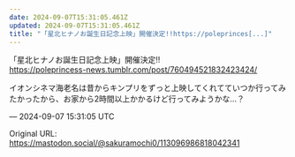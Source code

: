 ```yaml
---
date: 2024-09-07T15:31:05.461Z
updated: 2024-09-07T15:31:05.461Z
title: "「星北ヒナノお誕生日記念上映」開催決定!!https://poleprinces[...]"
---
```


<p>「星北ヒナノお誕生日記念上映」開催決定!!<br /><a href="https://poleprincess-news.tumblr.com/post/760494521832423424/" target="_blank" rel="nofollow noopener" translate="no"><span class="invisible">https://</span><span class="ellipsis">poleprincess-news.tumblr.com/p</span><span class="invisible">ost/760494521832423424/</span></a></p><p>イオンシネマ海老名は昔からキンプリをずっと上映してくれてていつか行ってみたかったから、お家から2時間以上かかるけど行ってみようかな…？</p>

&mdash; 2024-09-07 15:31:05 UTC

Original URL: https://mastodon.social/@sakuramochi0/113096986818042341
